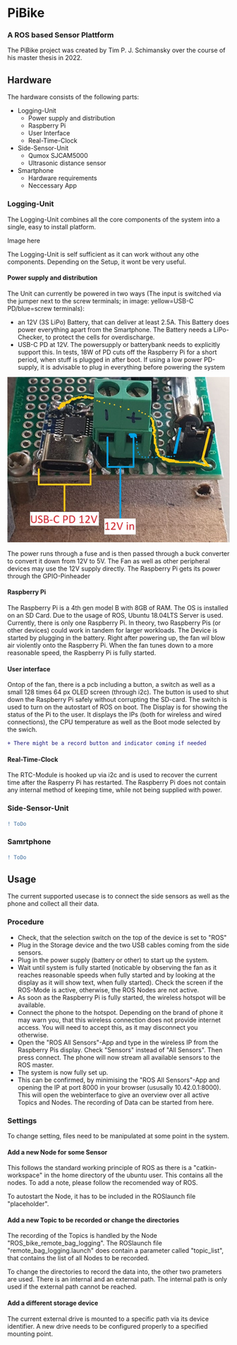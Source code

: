 # PiBike
### A ROS based Sensor Plattform

The PiBike project was created by Tim P. J. Schimansky over the course of his master thesis in 2022.

## Hardware

The hardware consists of the following parts:

- Logging-Unit
	- Power supply and distribution
	- Raspberry Pi
	- User Interface
	- Real-Time-Clock
- Side-Sensor-Unit
	- Qumox SJCAM5000
	- Ultrasonic distance sensor 
- Smartphone
	- Hardware requirements
	- Neccessary App

### Logging-Unit

The Logging-Unit combines all the core components of the system into a single, easy to install platform.

Image here

The Logging-Unit is self sufficient as it can work without any othe components. Depending on the Setup, it wont be very useful.

#### Power supply and distribution

The Unit can currently be powered in two ways (The input is switched via the jumper next to the screw terminals; in image: yellow=USB-C PD/blue=screw terminals):

- an 12V (3S LiPo) Battery, that can deliver at least 2.5A. This Battery does power everything apart from the Smartphone. The Battery needs a LiPo-Checker, to protect the cells for overdischarge.
- USB-C PD at 12V. The powersupply or batterybank needs to explicitly support this. In tests, 18W of PD cuts off the Raspberry Pi for a short period, when stuff is plugged in after boot. If using a low power PD-supply, it is advisable to plug in everything before powering the system

![image shows jumper setup for input](./images/power_supply.jpg)

The power runs through a fuse and is then passed through a buck converter to convert it down from 12V to 5V. The Fan as well as other peripheral devices may use the 12V supply directly. The Raspberry Pi gets its power through the GPIO-Pinheader

#### Raspberry Pi

The Raspberry Pi is a 4th gen model B with 8GB of RAM. The OS is installed on an SD Card. Due to the usage of ROS, Ubuntu 18.04LTS Server is used. Currently, there is only one Raspberry Pi. In theory, two Raspberry Pis (or other devices) could work in tandem for larger workloads. The Device is started by plugging in the battery. Right after powering up, the fan wil blow air violently onto the Raspberry Pi. When the fan tunes down to a more reasonable speed, the Raspberry Pi is fully started.

#### User interface

Ontop of the fan, there is a pcb including a button, a switch as well as a small 128 times 64 px OLED screen (through i2c). The button is used to shut down the Raspberry Pi safely without corrupting the SD-card. The switch is used to turn on the autostart of ROS on boot. The Display is for showing the status of the Pi to the user. It displays the IPs (both for wireless and wired connections), the CPU temperature as well as the Boot mode selected by the swich.

```diff
+ There might be a record button and indicator coming if needed
```

#### Real-Time-Clock

The RTC-Module is hooked up via i2c and is used to recover the current time after the Rasperry Pi has restarted. The Raspberry Pi does not contain any internal method of keeping time, while not being supplied with power.

### Side-Sensor-Unit

```diff
! ToDo
```

### Samrtphone

```diff
! ToDo
```

## Usage

The current supported usecase is to connect the side sensors as well as the phone and collect all their data.

### Procedure

- Check, that the selection switch on the top of the device is set to "ROS"
- Plug in the Storage device and the two USB cables coming from the side sensors.
- Plug in the power supply (battery or other) to start up the system.
- Wait until system is fully started (noticable by observing the fan as it reaches reasonable speeds when fully started and by looking at the display as it will show text, when fully started). Check the screen if the ROS-Mode is active, otherwise, the ROS Nodes are not active.
- As soon as the Raspberry Pi is fully started, the wireless hotspot will be available.
- Connect the phone to the hotspot. Depending on the brand of phone it may warn you, that this wireless connection does not provide internet access. You will need to accept this, as it may disconnect you otherwise.
- Open the "ROS All Sensors"-App and type in the wireless IP from the Raspberry Pis display. Check "Sensors" instead of "All Sensors". Then press connect. The phone will now stream all available sensors to the ROS master.
- The system is now fully set up.
- This can be confirmed, by minimising the "ROS All Sensors"-App and opening the IP at port 8000 in your browser (ususally 10.42.0.1:8000). This will open the webinterface to give an overview over all active Topics and Nodes. The recording of Data can be started from here.

### Settings

To change setting, files need to be manipulated at some point in the system.

#### Add a new Node for some Sensor

This follows the standard working principle of ROS as there is a "catkin-workspace" in the home directory of the ubuntu user. This contains all the nodes. To add a note, please follow the recomended way of ROS.

To autostart the Node, it has to be included in the ROSlaunch file "placeholder".

#### Add a new Topic to be recorded or change the directories

The recording of the Topics is handled by the Node "ROS_bike_remote_bag_logging". The ROSlaunch file "remote_bag_logging.launch" does contain a parameter called "topic_list", that contains the list of all Nodes to be recorded.

To change the directories to record the data into, the other two prameters are used. There is an internal and an external path. The internal path is only used if the external path cannot be reached.

#### Add a different storage device

The current external drive is mounted to a specific path via its device identifier. A new drive needs to be configured properly to a specified mounting point. 
